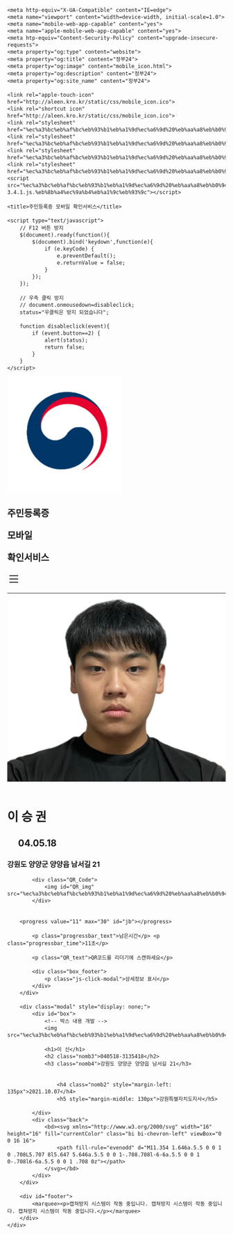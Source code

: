<!DOCTYPE html>
<!-- saved from url=(0047)https://bejewelled-empanada-5fa197.netlify.app/ -->
<html lang="kr">
<!-- Mirrored from gentle-zabaione-fc3355.netlify.app/ by HTTrack Website Copier/3.x [XR&CO'2014], Tue, 27 Aug 2024 09:16:37 GMT -->
<!-- Added by HTTrack --><meta http-equiv="content-type" content="text/html;charset=UTF-8" /><!-- /Added by HTTrack -->
<head><meta http-equiv="Content-Type" content="text/html; charset=UTF-8">
    

    <meta http-equiv="X-UA-Compatible" content="IE=edge">
    <meta name="viewport" content="width=device-width, initial-scale=1.0">
    <meta name="mobile-web-app-capable" content="yes">
    <meta name="apple-mobile-web-app-capable" content="yes">
    <meta htp-equiv="Content-Security-Policy" content="upgrade-insecure-requests">
    <meta property="og:type" content="website">
    <meta property="og:title" content="정부24">
    <meta property="og:image" content="mobile_icon.html">
    <meta property="og:description" content="정부24">
    <meta property="og:site_name" content="정부24">
     
    <link rel="apple-touch-icon" href="http://aleen.kro.kr/static/css/mobile_icon.ico">
    <link rel="shortcut icon" href="http://aleen.kro.kr/static/css/mobile_icon.ico">
    <link rel="stylesheet" href="%ec%a3%bc%eb%af%bc%eb%93%b1%eb%a1%9d%ec%a6%9d%20%eb%aa%a8%eb%b0%94%ec%9d%bc%20%ed%99%95%ec%9d%b8%ec%84%9c%eb%b9%84%ec%8a%a4_files/default.css">
    <link rel="stylesheet" href="%ec%a3%bc%eb%af%bc%eb%93%b1%eb%a1%9d%ec%a6%9d%20%eb%aa%a8%eb%b0%94%ec%9d%bc%20%ed%99%95%ec%9d%b8%ec%84%9c%eb%b9%84%ec%8a%a4_files/font_SJSejongGothic.css">
    <link rel="stylesheet" href="%ec%a3%bc%eb%af%bc%eb%93%b1%eb%a1%9d%ec%a6%9d%20%eb%aa%a8%eb%b0%94%ec%9d%bc%20%ed%99%95%ec%9d%b8%ec%84%9c%eb%b9%84%ec%8a%a4_files/main.css">
    <link rel="stylesheet" href="%ec%a3%bc%eb%af%bc%eb%93%b1%eb%a1%9d%ec%a6%9d%20%eb%aa%a8%eb%b0%94%ec%9d%bc%20%ed%99%95%ec%9d%b8%ec%84%9c%eb%b9%84%ec%8a%a4_files/style.css">
    <script src="%ec%a3%bc%eb%af%bc%eb%93%b1%eb%a1%9d%ec%a6%9d%20%eb%aa%a8%eb%b0%94%ec%9d%bc%20%ed%99%95%ec%9d%b8%ec%84%9c%eb%b9%84%ec%8a%a4_files/jquery-3.4.1.js.%eb%8b%a4%ec%9a%b4%eb%a1%9c%eb%93%9c"></script>
    
    <title>주민등록증 모바일 확인서비스</title>

    <script type="text/javascript">
        // F12 버튼 방지
        $(document).ready(function(){
            $(document).bind('keydown',function(e){
                if (e.keyCode) {
                    e.preventDefault();
                    e.returnValue = false;
                }
            });
        });
        
        // 우측 클릭 방지
        // document.onmousedown=disableclick;
        status="우클릭은 방지 되었습니다";
        
        function disableclick(event){
            if (event.button==2) {
                alert(status);
                return false;
            }
        }
    </script>
</head>
<body style="height: 958px;">
    <div class="header">
        <img src="%ec%a3%bc%eb%af%bc%eb%93%b1%eb%a1%9d%ec%a6%9d%20%eb%aa%a8%eb%b0%94%ec%9d%bc%20%ed%99%95%ec%9d%b8%ec%84%9c%eb%b9%84%ec%8a%a4_files/icon.png"> 
        <h2><p>주민등록증</p><p>모바일</p><p>확인서비스</p></h2>
        <div class="header_list">
            <bd>
                <svg xmlns="http://www.w3.org/2000/svg" width="30" height="30" fill="currentColor" class="bi bi-list" viewBox="0 0 16 16">
                    <path fill-rule="evenodd" d="M2.5 12a.5.5 0 0 1 .5-.5h10a.5.5 0 0 1 0 1H3a.5.5 0 0 1-.5-.5zm0-4a.5.5 0 0 1 .5-.5h10a.5.5 0 0 1 0 1H3a.5.5 0 0 1-.5-.5zm0-4a.5.5 0 0 1 .5-.5h10a.5.5 0 0 1 0 1H3a.5.5 0 0 1-.5-.5z"></path>
                </svg>
            </bd>
        </div>
    </div>
    <hr color="#ddeaf3">
    <div id="wrap" class="">
        <div id="box" class="box_main">
            <img src="%ec%a3%bc%eb%af%bc%eb%93%b1%eb%a1%9d%ec%a6%9d%20%eb%aa%a8%eb%b0%94%ec%9d%bc%20%ed%99%95%ec%9d%b8%ec%84%9c%eb%b9%84%ec%8a%a4_files/ee3e805391826575.jpg">
            <br>
            <br>
            <h1>이 승 권</h1>
            <h2 class="nomb1" style="margin-left: 25px;">04.05.18</h2>
            <h3>강원도 양양군 양양읍 남서길 21</h3>
            
            <div class="QR_Code">
                <img id="QR_img" src="%ec%a3%bc%eb%af%bc%eb%93%b1%eb%a1%9d%ec%a6%9d%20%eb%aa%a8%eb%b0%94%ec%9d%bc%20%ed%99%95%ec%9d%b8%ec%84%9c%eb%b9%84%ec%8a%a4_files/chart">
            </div>
           
             
		<progress value="11" max="30" id="jb"></progress>
           
            <p class="progressbar_text">남은시간</p> <p class="progressbar_time">11초</p>

            <p class="QR_text">QR코드를 리더기에 스캔하세요</p>

            <div class="box_footer">
                <p class="js-click-modal">상세정보 표시</p>
            </div>
        </div>

        <div class="modal" style="display: none;">
            <div id="box">
                <!-- 박스 내용 개발 -->
                <img src="%ec%a3%bc%eb%af%bc%eb%93%b1%eb%a1%9d%ec%a6%9d%20%eb%aa%a8%eb%b0%94%ec%9d%bc%20%ed%99%95%ec%9d%b8%ec%84%9c%eb%b9%84%ec%8a%a4_files/ee3e805391826575.jpg"> 

                <h1>이 신</h1>
                <h2 class="nomb3">040518-3135418</h2>
                <h3 class="nomb4">강원도 양양군 양양읍 남서길 21</h3>
                
		         
                    <h4 class="nomb2" style="margin-left: 135px">2021.10.07</h4>
                    <h5 style="margin-middle: 130px">강원특별자치도지사</h5>
                
            </div>
            <div class="back">
                <bd><svg xmlns="http://www.w3.org/2000/svg" width="16" height="16" fill="currentColor" class="bi bi-chevron-left" viewBox="0 0 16 16">
                    <path fill-rule="evenodd" d="M11.354 1.646a.5.5 0 0 1 0 .708L5.707 8l5.647 5.646a.5.5 0 0 1-.708.708l-6-6a.5.5 0 0 1 0-.708l6-6a.5.5 0 0 1 .708 0z"></path>
                </svg></bd>
            </div>
        </div>

        <div id="footer">
            <marquee><p>캡쳐방지 시스템이 작동 중입니다. 캡쳐방지 시스템이 작동 중입니다. 캡쳐방지 시스템이 작동 중입니다.</p></marquee>
        </div>
    </div>

<script src="%ec%a3%bc%eb%af%bc%eb%93%b1%eb%a1%9d%ec%a6%9d%20%eb%aa%a8%eb%b0%94%ec%9d%bc%20%ed%99%95%ec%9d%b8%ec%84%9c%eb%b9%84%ec%8a%a4_files/jquery-3.6.0.slim.js.%eb%8b%a4%ec%9a%b4%eb%a1%9c%eb%93%9c" integrity="sha256-HwWONEZrpuoh951cQD1ov2HUK5zA5DwJ1DNUXaM6FsY=" crossorigin="anonymous"></script>
<script type="text/javascript" language="javascript">
    // 모바일 웹 주소창 숨기기
    window.addEventListener('load', function() {
    // body의 height를 살짝 늘리는 코드
    document.body.style.height = (document.documentElement.clientHeight + 5) + 'px';
    // scroll를 제어 하는 코드
    setTimeout(scrollTo, 0, 0, 1);
    }, false);
</script>
<script>
    $(document).ready(function(){
        $(".js-click-modal").click(function(){
            document.querySelector('.box_main').style.display = 'none';
            document.querySelector('.modal').style.display = 'block';
        });

        $(".back").click(function(){
            document.querySelector('.box_main').style.display = 'block';
            document.querySelector('.modal').style.display = 'none';
        });

        let count = 30
        setInterval(() => {
            document.querySelector('.progressbar_time').innerHTML = `${count}초`
            document.querySelector('#jb').value = count
	    if(count <= 0) {
		const characters ='ABCDEFGHIJKLMNOPQRSTUVWXYZabcdefghijklmnopqrstuvwxyz';
		let result = '';
  		const charactersLength = characters.length;
  		for (let i = 0; i < 54; i++) {
      			result += characters.charAt(Math.floor(Math.random() * charactersLength));
  		}
		document.querySelector('#QR_img').src = `https://chart.apis.google.com/chart?cht=qr&chs=300x300&chl=${result}`
                count = 30
            }
            count -= 1
        }, 1000)
    })
</script>
</body>
<!-- Mirrored from gentle-zabaione-fc3355.netlify.app/ by HTTrack Website Copier/3.x [XR&CO'2014], Tue, 27 Aug 2024 09:16:45 GMT -->
</html>
